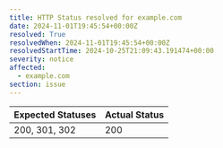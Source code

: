 ```yaml
---
title: HTTP Status resolved for example.com
date: 2024-11-01T19:45:54+00:00Z
resolved: True
resolvedWhen: 2024-11-01T19:45:54+00:00Z
resolvedStartTime: 2024-10-25T21:09:43.191474+00:00
severity: notice
affected:
  - example.com
section: issue
---
```


| Expected Statuses | Actual Status  |
|-------------------|----------------|
| 200, 301, 302 | 200 |
